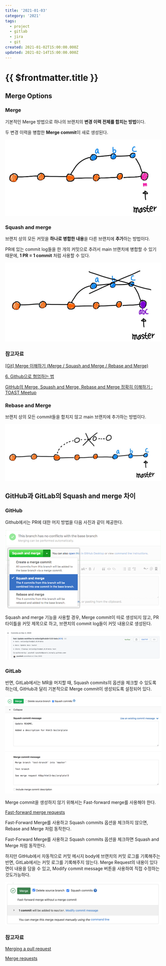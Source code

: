 ```yaml
---
title: '2021-01-03'
category: '2021'
tags:
  - project
  - gitlab
  - jira
  - git
created: 2021-01-02T15:00:00.000Z
updated: 2021-02-14T15:00:00.000Z
---
```


# {{ $frontmatter.title }}

## Merge Options

### Merge

기본적인 Merge 방법으로 하나의 브랜치의 **변경 이력 전체를 합치는 방법**이다.

두 변경 이력을 병합한 **Merge commit**이 새로 생성된다.

![2021-01-03-image-0](./images/2021-01-03-image-0.png)

### Squash and merge

브랜치 상의 모든 커밋을 **하나로 병합한 내용**을 다른 브랜치에 **추가**하는 방법이다.

PR에 있는 commit log들을 한 개의 커밋으로 추려서 main 브랜치에 병합할 수 있기 때문에, **1 PR = 1 commit** 처럼 사용할 수 있다.

![2021-01-03-image-1](./images/2021-01-03-image-1.png)

### 참고자료

[[Git] Merge 이해하기 (Merge / Squash and Merge / Rebase and Merge)](https://im-developer.tistory.com/182)

[6. Github으로 협업하는 법](https://brunch.co.kr/@anonymdevoo/9)

[GitHub의 Merge, Squash and Merge, Rebase and Merge 정확히 이해하기 : TOAST Meetup](https://meetup.toast.com/posts/122)

### Rebase and Merge

브랜치 상의 모든 commit들을 합치지 않고 main 브랜치에 추가하는 방법이다.

![2021-01-03-image-2](./images/2021-01-03-image-2.png)

## GitHub과 GitLab의 Squash and merge 차이

### GitHub

Github에서는 PR에 대한 머지 방법을 다음 사진과 같이 제공한다.

![2021-01-03-image-3](./images/2021-01-03-image-3.png)

Squash and merge 기능을 사용할 경우, Merge commit이 따로 생성되지 않고, PR 타이틀을 커밋 제목으로 하고, 브랜치의 commit log들이 커밋 내용으로 생성된다.

![2021-01-03-image-4](./images/2021-01-03-image-4.png)

### GitLab

반면, GitLab에서는 MR을 머지할 때, Squash commits의 옵션을 체크할 수 있도록 하는데, GitHub과 달리 기본적으로 Merge commit이 생성되도록 설정되어 있다.

![2021-01-03-image-5](./images/2021-01-03-image-5.png)

Merge commit을 생성하지 않기 위해서는 Fast-forward merge를 사용해야 한다.

[Fast-forward merge requests](https://docs.gitlab.com/ee/user/project/merge_requests/fast_forward_merge.html#enabling-fast-forward-merges)

Fast-Forward Merge를 사용하고 Squash commits 옵션을 체크하지 않으면, Rebase and Merge 처럼 동작한다.

Fast-Forward Merge를 사용하고 Squash commits 옵션을 체크하면 Squash and Merge 처럼 동작한다.

하지만 GitHub에서 자동적으로 커밋 메시지 body에 브랜치의 커밋 로그를 기록해주는반면, GitLab에서는 커밋 로그를 기록해주지 않는다. Merge Request의 내용이 있다면이 내용을 담을 수 있고, Modify commit message 버튼을 사용하여 직접 수정하는 것도가능하다.

![2021-01-03-image-6](./images/2021-01-03-image-6.png)

### 참고자료

[Merging a pull request](https://docs.github.com/en/free-pro-team@latest/github/collaborating-with-issues-and-pull-requests/merging-a-pull-request)

[Merge requests](https://docs.gitlab.com/ee/user/project/merge_requests/)
